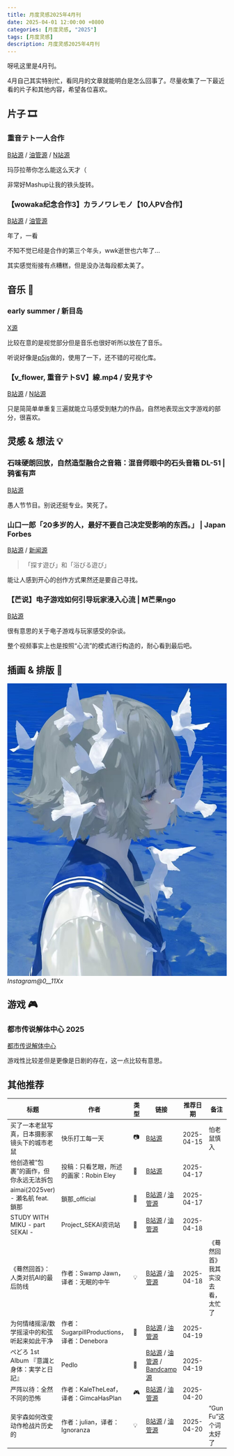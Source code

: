 ```yaml
---
title: 月度灵感2025年4月刊
date: 2025-04-01 12:00:00 +0800
categories: [月度灵感, "2025"]
tags: [月度灵感]
description: 月度灵感2025年4月刊
---
```


呀吼这里是4月刊。

4月自己其实特别忙，看同月的文章就能明白是怎么回事了。尽量收集了一下最近看的片子和其他内容，希望各位喜欢。

## 片子 🎞️

### 重音テト一人合作

[B站源](https://www.bilibili.com/video/BV1vdZ8YFE3Z/) / [油管源](https://www.youtube.com/watch?v=3NaBo8r9Id0) / [N站源](https://www.nicovideo.jp/watch/sm44830903)

玛莎拉蒂你怎么能这么天才（

非常好Mashup让我的铁头旋转。

### 【wowaka纪念合作3】カラノワレモノ【10人PV合作】

[B站源](https://www.bilibili.com/video/BV1taRoYSEfo/) / [油管源](https://www.youtube.com/watch?v=xwoZCZsUzuo)

年了，一看

不知不觉已经是合作的第三个年头，wwk逝世也六年了...

其实感觉衔接有点糟糕，但是没办法每段都太美了。

## 音乐 🎼

### early summer / 新目岛

[X源](https://x.com/Symmez/status/1803379505014419593)

比较在意的是视觉部分但是音乐也很好听所以放在了音乐。

听说好像是[p5js](https://p5js.org/)做的，使用了一下，还不错的可视化库。

### 【v_flower, 重音テトSV】線.mp4 / 安見すや

[B站源](https://www.bilibili.com/video/BV1ziZZY2ERC) /
[N站源](https://www.nicovideo.jp/watch/sm44825686)

只是简简单单重复三遍就能立马感受到魅力的作品，自然地表现出文字游戏的部分，很喜欢。

## 灵感 & 想法 💡

### 石味硬朗回放，自然造型融合之音箱：混音师眼中的石头音箱 DL-51 | 鸦雀有声

[B站源](https://www.bilibili.com/video/BV1J7Z4YbEbT/)

愚人节节目。别说还挺专业。笑死了。

### 山口一郎「20多岁的人，最好不要自己决定受影响的东西。」 | Japan Forbes

[B站源](https://www.bilibili.com/video/BV11GdTYVE2g) /
[新闻源](https://forbesjapan.com/articles/detail/22226/)

> 「探す遊び」和「浴びる遊び」

能让人感到开心的创作方式果然还是要自己寻找。

### 【芒说】电子游戏如何引导玩家浸入心流 | M芒果ngo

[B站源](https://www.bilibili.com/video/BV1kamUYAExX/)

很有意思的关于电子游戏与玩家感受的杂谈。

整个视频事实上也是按照“心流”的模式进行构造的，耐心看到最后吧。

## 插画 & 排版 🎨

![](assets\img\collections\ins\0__11Xx.jpg)
_Instagram@0\_\_11Xx_

## 游戏 🎮

### 都市传说解体中心 2025

[都市传说解体中心](https://store.steampowered.com/app/2089600/)

游戏性比较差但是更像是日剧的存在，这一点比较有意思。

## 其他推荐

| 标题                                         | 作者                                       | 类型 | 链接                                                                                                                                                                  | 推荐日期   | 备注                             |
| -------------------------------------------- | ------------------------------------------ | ---- | --------------------------------------------------------------------------------------------------------------------------------------------------------------------- | ---------- | -------------------------------- |
| 买了一本老鼠写真，日本摄影家镜头下的城市老鼠 | 快乐打工每一天                             | 📷    | [B站源](https://www.bilibili.com/video/BV1n2dhYMEep/)                                                                                                                 | 2025-04-15 | 怕老鼠慎入                       |
| 他创造被“包裹”的画作，但你永远无法拆包       | 投稿：只看艺眼，所述的画家：Robin Eley     | 🎨    | [B站源](https://www.bilibili.com/video/BV1jJFNevEYb)                                                                                                                  | 2025-04-17 |                                  |
| aimai(2025ver) - 瀬名航 feat. 鎖那           | 鎖那_official                              | 🎼    | [B站源](https://www.bilibili.com/video/BV1sBoNYrE2r) / [油管源](https://www.youtube.com/watch?v=Qp5sHlmAqMk)                                                          | 2025-04-17 |                                  |
| STUDY WITH MIKU - part SEKAI -               | Project_SEKAI资讯站                        | 🎼    | [B站源](https://www.bilibili.com/video/BV1495vzPEio) / [油管源](https://youtu.be/tOvZInzmokc)                                                                         | 2025-04-18 |                                  |
| 《蓦然回首》：人类对抗AI的最后防线           | 作者：Swamp Jawn，译者：无眠的中午         | 💡    | [B站源](https://www.bilibili.com/video/BV1Nt58z2ExQ) / [油管源](https://www.youtube.com/watch?v=VAKY_h5q6S8)                                                          | 2025-04-18 | 《蓦然回首》我其实没去看，太忙了 |
| 为何情绪摇滚/数学摇滚中的和弦听起来如此干净  | 作者：SugarpillProductions，译者：Denebora | 🎼    | [B站源](https://www.bilibili.com/video/BV1su5kz7E98) / [油管源](https://www.youtube.com/watch?v=LMxtgSliWbY)                                                          | 2025-04-19 |                                  |
| ぺどろ 1st Album 『意識と身体：実学と日記』  | Pedlo                                      | 🎼    | [B站源](https://www.bilibili.com/video/BV1Xbo8Y9Ej5) / [油管源](https://www.youtube.com/watch?v=IB4fAja1Emg) / [Bandcamp源](https://oldepilogue.bandcamp.com/album/-) | 2025-04-19 |                                  |
| 严阵以待：全然不同的恐怖                     | 作者：KaleTheLeaf，译者：GimcaHasPlan      | 🎮    | [B站源](https://www.bilibili.com/video/BV1wQdcYWESt) / [油管源](https://www.youtube.com/watch?v=UhYg7QeaAiA)                                                          | 2025-04-20 |                                  |
| 吴宇森如何改变动作枪战片历史的               | 作者：julian，译者：Ignoranza              | 💡    | [B站源](https://www.bilibili.com/video/BV1urdUYvEFe) / [油管源](https://www.youtube.com/watch?v=rr-WiAIypDk)                                                          | 2025-04-20 | “Gun Fu”这个词太好了             |